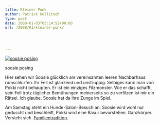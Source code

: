 ```yaml
---
title: Kleiner Punk
author: Patrick Kollitsch
type: post
date: 2008-01-03T03:14:52+00:00
url: /2008/01/kleiner-punk/




---
```

<div class="flickr">
  <a href="http://www.flickr.com/photos/schreibblogade/2162697371/" title="soosie posing"><img src="//farm3.static.flickr.com/2196/2162697371_d9135c35ce.jpg" alt="soosie posing" /></a></p> 
  
  <p>
    soosie posing
  </p>
</div>

Hier sehen wir Soosie glücklich am vereinsamten leeren Nachbarhaus rumschlurfen. Ihr Fell ist glänzend und unstruppig. Selbiges kann man von Pokki nicht behaupten. Er ist ein einziges Filzmonster. Wie er das schafft, sein Fell trotz täglicher Bemühungen meinerseits so zu verfilzen ist mir ein Rätsel. Ich glaube, Soosie hat da ihre Zunge im Spiel. 

Am Samstag steht ein Hunde-Salon-Besuch an. Soosie wird wohl nur geduscht und beschleift, Pokki wird eine Rasur bevorstehen. Ganzkörper. Versteht sich. [Familientradition][1].

 [1]: http://flickr.com/photos/schreibblogade/2141627816/
